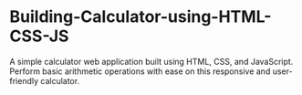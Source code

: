 # Building-Calculator-using-HTML-CSS-JS
A simple calculator web application built using HTML, CSS, and JavaScript. Perform basic arithmetic operations with ease on this responsive and user-friendly calculator.
